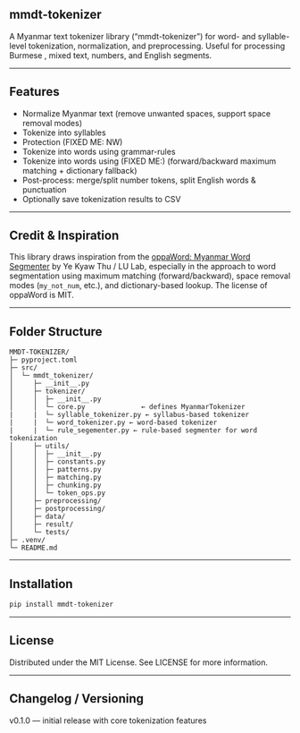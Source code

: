 ## mmdt-tokenizer
A Myanmar text tokenizer library (“mmdt-tokenizer”) for word- and syllable-level tokenization, normalization, and preprocessing. Useful for processing Burmese , mixed text, numbers, and English segments.

---

## Features

- Normalize Myanmar text (remove unwanted spaces, support space removal modes)  
- Tokenize into syllables  
- Protection (FIXED ME: NW)
- Tokenize into words using grammar-rules
- Tokenize into words using (FIXED ME:) (forward/backward maximum matching + dictionary fallback)  
- Post-process: merge/split number tokens, split English words & punctuation  
- Optionally save tokenization results to CSV  

---

## Credit & Inspiration

This library draws inspiration from the [oppaWord: Myanmar Word Segmenter](https://github.com/ye-kyaw-thu/oppaWord) by Ye Kyaw Thu / LU Lab, especially in the approach to word segmentation using maximum matching (forward/backward), space removal modes (`my_not_num`, etc.), and dictionary-based lookup. The license of oppaWord is MIT.  

---
## Folder Structure
```
MMDT-TOKENIZER/
├─ pyproject.toml
├─ src/
│  └─ mmdt_tokenizer/
│     ├─ __init__.py
│     ├─ tokenizer/            
│     │  ├─ __init__.py
│     │  └─ core.py              ← defines MyanmarTokenizer
|     |  └─ syllable_tokenizer.py ← syllabus-based tokenizer
|     |  └─ word_tokenizer.py ← word-based tokenizer
|     |  └─ rule_segementer.py ← rule-based segmenter for word tokenization
│     ├─ utils/
│     │  ├─ __init__.py
│     │  ├─ constants.py
│     │  ├─ patterns.py
│     │  ├─ matching.py
│     │  ├─ chunking.py
│     │  └─ token_ops.py
│     ├─ preprocessing/
│     ├─ postprocessing/
│     ├─ data/
│     ├─ result/
│     └─ tests/
├─ .venv/                         
└─ README.md

```
---

## Installation

```bash
pip install mmdt-tokenizer
```
---
## License
Distributed under the MIT License. See LICENSE for more information.

---
## Changelog / Versioning

v0.1.0 — initial release with core tokenization features
